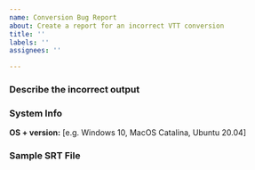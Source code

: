 ```yaml
---
name: Conversion Bug Report
about: Create a report for an incorrect VTT conversion
title: ''
labels: ''
assignees: ''

---
```


### Describe the incorrect output

<!-- What about the output VTT file is incorrect? -->

### System Info

**OS + version:** [e.g. Windows 10, MacOS Catalina, Ubuntu 20.04]

### Sample SRT File

<!-- Please provide a sample SRT file that can be used to reproduce the incorrect output. You can either link to a file that you've uploaded somewhere, or you can attach a file directly to this issue (e.g. by drag-and-drop). -->
